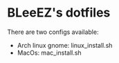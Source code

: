 # BLeeEZ's dotfiles

There are two configs available:

- Arch linux gnome: linux_install.sh
- MacOs: mac_install.sh
